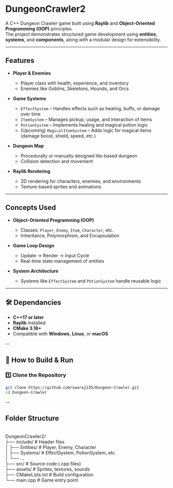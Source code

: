 # DungeonCrawler2

A C++ Dungeon Crawler game built using **Raylib** and **Object-Oriented Programming (OOP)** principles.  
The project demonstrates structured game development using **entities**, **systems**, and **components**, along with a modular design for extensibility.

---

## Features

- **Player & Enemies**
  - Player class with health, experience, and inventory
  - Enemies like Goblins, Skeletons, Hounds, and Orcs

- **Game Systems**
  - `EffectSystem` – Handles effects such as healing, buffs, or damage over time  
  - `ItemSystem` – Manages pickup, usage, and interaction of items  
  - `PotionSystem` – Implements healing and magical potion logic  
  - (Upcoming) `MagicalItemSystem` – Adds logic for magical items (damage boost, shield, speed, etc.)

- **Dungeon Map**
  - Procedurally or manually designed tile-based dungeon  
  - Collision detection and movement

- **Raylib Rendering**
  - 2D rendering for characters, enemies, and environments  
  - Texture-based sprites and animations

---

## Concepts Used

- **Object-Oriented Programming (OOP)**  
  - Classes: `Player`, `Enemy`, `Item`, `Character`, etc.  
  - Inheritance, Polymorphism, and Encapsulation

- **Game Loop Design**
  - Update → Render → Input Cycle
  - Real-time state management of entities

- **System Architecture**
  - Systems like `EffectSystem` and `PotionSystem` handle reusable logic

---

## 🛠️ Dependancies

- **C++17 or later**
- **Raylib** installed
- **CMake 3.16+**
- Compatible with **Windows**, **Linux**, or **macOS**

--

## 🚀 How to Build & Run

### 1️⃣ Clone the Repository
```bash
git clone https://github.com/swaraj235/Dungeon-Crawler.git
cd Dungeon-Crawler
```
--

## Folder Structure
<br>
DungeonCrawler2/<br>
├── include/           # Header files<br>
│   ├── Entities/      # Player, Enemy, Character<br>
│   ├── Systems/       # EffectSystem, PotionSystem, etc.<br>
│   └── ...<br>
├── src/               # Source code (.cpp files)<br>
├── assets/            # Sprites, textures, sounds<br>
├── CMakeLists.txt     # Build configuration<br>
└── main.cpp           # Game entry point<br>








